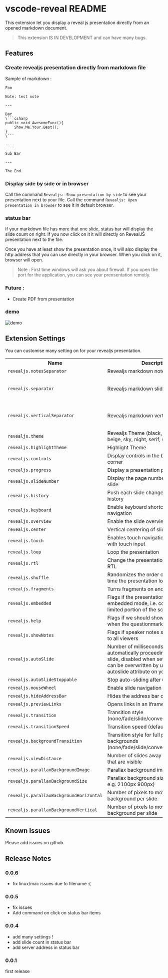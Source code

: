 # vscode-reveal README

This extension let you display a reveal js presentation directly from an opened markdown document.

> This extension IS IN DEVELOPMENT and can have many bugs.

## Features

### Create revealjs presentation directly from markdown file

Sample of markdown : 

```
Foo

Note: test note

---

Bar
\```csharp
public void AwesomeFunc(){
    Show.Me.Your.Best();
}
\```

----

Sub Bar

---

The End.
```

### Display side by side or in browser

Call the command `Revealjs: Show presentation by side` to see your presentation next to your file.
Call the command `Revealjs: Open presentation in browser` to see it in default browser.

### status bar

If your markdown file has more that one slide, status bar will display the slide count on right.
If you now click on it it will directly on RevealJS presentation next to the file.

Once you have at least show the presentation once, it will also display the http address that you can use directly in your browser. When you click on it, browser will open.

> Note : First time windows will ask you about firewall. If you open the port for the application, you can see your prensentation remotly.

### Future :
- Create PDF from presentation

### demo
![demo](https://github.com/evilz/vscode-reveal/blob/master/images/demo.gif?raw=true)

## Extension Settings

You can customise many setting on for your revealjs presentation.

<table><tr><th>Name</th><th>Description</th><th>Default</th></tr><tr><td><code>revealjs.notesSeparator</code></td><td>Revealjs markdown note delimiter</td><td><code>note:</code></td></tr><tr><td><code>revealjs.separator</code></td><td>Revealjs markdown slide separator</td><td><code>^(
?|
)---(
?|
)$</code></td></tr><tr><td><code>revealjs.verticalSeparator</code></td><td>Revealjs markdown vertical separator</td><td><code>^(
?|
)--(
?|
)$</code></td></tr>
<tr><td><code>revealjs.theme</code></td><td>Revealjs Theme (black, white, league, beige, sky, night, serif, simple, solarized</td><td><code>black</code></td></tr>
<tr><td><code>revealjs.highlightTheme</code></td><td>Highlight Theme</td><td><code>Zenburn</code></td></tr>
<tr><td><code>revealjs.controls</code></td><td>Display controls in the bottom right corner</td><td><code>true</code></td></tr><tr><td><code>revealjs.progress</code></td><td>Display a presentation progress bar</td><td><code>true</code></td></tr><tr><td><code>revealjs.slideNumber</code></td><td>Display the page number of the current slide</td><td><code></code></td></tr><tr><td><code>revealjs.history</code></td><td>Push each slide change to the browser history</td><td><code></code></td></tr><tr><td><code>revealjs.keyboard</code></td><td>Enable keyboard shortcuts for navigation</td><td><code>true</code></td></tr><tr><td><code>revealjs.overview</code></td><td>Enable the slide overview mode</td><td><code>true</code></td></tr><tr><td><code>revealjs.center</code></td><td>Vertical centering of slides</td><td><code>true</code></td></tr><tr><td><code>revealjs.touch</code></td><td>Enables touch navigation on devices with touch input</td><td><code>true</code></td></tr><tr><td><code>revealjs.loop</code></td><td>Loop the presentation</td><td><code></code></td></tr><tr><td><code>revealjs.rtl</code></td><td>Change the presentation direction to be RTL</td><td><code></code></td></tr><tr><td><code>revealjs.shuffle</code></td><td>Randomizes the order of slides each time the presentation loads</td><td><code></code></td></tr><tr><td><code>revealjs.fragments</code></td><td>Turns fragments on and off globally</td><td><code>true</code></td></tr><tr><td><code>revealjs.embedded</code></td><td>Flags if the presentation is running in an embedded mode, i.e. contained within a limited portion of the screen</td><td><code></code></td></tr><tr><td><code>revealjs.help</code></td><td>Flags if we should show a help overlay when the questionmark key is pressed</td><td><code>true</code></td></tr><tr><td><code>revealjs.showNotes</code></td><td>Flags if speaker notes should be visible to all viewers</td><td><code></code></td></tr><tr><td><code>revealjs.autoSlide</code></td><td>Number of milliseconds between automatically proceeding to the next slide, disabled when set to 0, this value can be overwritten by using a data-autoslide attribute on your slides</td><td><code></code></td></tr><tr><td><code>revealjs.autoSlideStoppable</code></td><td>Stop auto-sliding after user input</td><td><code>true</code></td></tr><tr><td><code>revealjs.mouseWheel</code></td><td>Enable slide navigation via mouse wheel</td><td><code></code></td></tr><tr><td><code>revealjs.hideAddressBar</code></td><td>Hides the address bar on mobile devices</td><td><code>true</code></td></tr><tr><td><code>revealjs.previewLinks</code></td><td>Opens links in an iframe preview overlay</td><td><code></code></td></tr><tr><td><code>revealjs.transition</code></td><td>Transition style (none/fade/slide/convex/concave/zoom)</td><td><code>default</code></td></tr><tr><td><code>revealjs.transitionSpeed</code></td><td>Transition speed (default/fast/slow)</td><td><code>default</code></td></tr><tr><td><code>revealjs.backgroundTransition</code></td><td>Transition style for full page slide backgrounds (none/fade/slide/convex/concave/zoom)</td><td><code>default</code></td></tr><tr><td><code>revealjs.viewDistance</code></td><td>Number of slides away from the current that are visible</td><td><code>3</code></td></tr><tr><td><code>revealjs.parallaxBackgroundImage</code></td><td>Parallax background image</td><td><code></code></td></tr><tr><td><code>revealjs.parallaxBackgroundSize</code></td><td>Parallax background size (CSS syntax, e.g. 2100px 900px)</td><td><code></code></td></tr><tr><td><code>revealjs.parallaxBackgroundHorizontal</code></td><td>Number of pixels to move the parallax background per slide</td><td><code></code></td></tr><tr><td><code>revealjs.parallaxBackgroundVertical</code></td><td>Number of pixels to move the parallax background per slide</td><td><code></code></td></tr></table>

## Known Issues

Please add issues on github.

## Release Notes

### 0.0.6

- fix linux/mac issues due to filename :(

### 0.0.5

- fix issues
- Add command on click on status bar items

### 0.0.4

- add many settings !
- add slide count in status bar
- add server address in status bar

### 0.0.1

first release
